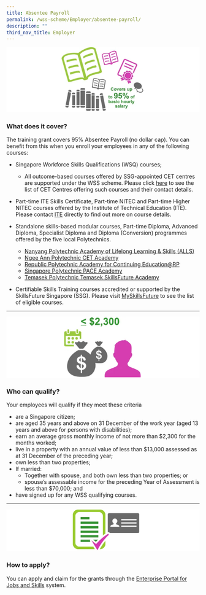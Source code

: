 ```yaml
---
title: Absentee Payroll
permalink: /wss-scheme/Employer/absentee-payroll/
description: ""
third_nav_title: Employer
---
```

![coverage](/images/WSS%20Scheme/WSS6.png)
### What does it cover?
The training grant covers 95% Absentee Payroll (no dollar cap). You can benefit from this when you enroll your employees in any of the following courses:

* Singapore Workforce Skills Qualifications (WSQ) courses;
  * All outcome-based courses offered by SSG-appointed CET centres are supported under the WSS scheme. Please click [here](https://www.ssg.gov.sg/wsq/cet-centres.html) to see the list of CET Centres offering such courses and their contact details.

* Part-time ITE Skills Certificate, Part-time NITEC and Part-time Higher NITEC courses offered by the Institute of Technical Education (ITE). Please contact [ITE](https://www.ite.edu.sg/who-we-are/get-in-touch) directly to find out more on course details.

* Standalone skills-based modular courses, Part-time Diploma, Advanced Diploma, Specialist Diploma and Diploma (Conversion) programmes offered by the five local Polytechnics.
  * [Nanyang Polytechnic Academy of Lifelong Learning & Skills (ALLS)](https://www.nyp.edu.sg/admissions/lifelong-learners/centre-for-industry-and-lifelong-learning.html)
  * [Ngee Ann Polytechnic CET Academy](https://www.cet.np.edu.sg/)
  *  [Republic Polytechnic Academy for Continuing Education@RP](https://www.rp.edu.sg/ace/home)
  *   [Singapore Polytechnic PACE Academy](https://www.sp.edu.sg/pace)
  *   [Temasek Polytechnic Temasek SkillsFuture Academy](https://www.tp.edu.sg/centres/temasek-skillsfuture-academy)

* Certifiable Skills Training courses accredited or supported by the SkillsFuture Singapore (SSG). Please visit [MySkillsFuture](https://www.myskillsfuture.gov.sg/content/portal/en/index.html) to see the list of eligible courses.

---
![income](/images/WSS%20Scheme/WSS2.png)
### Who can qualify?

Your employees will qualify if they meet these criteria

* are a Singapore citizen;
* are aged 35 years and above on 31 December of the work year (aged 13 years and above for persons with disabilities);
* earn an average gross monthly income of not more than $2,300 for the months worked;
* live in a property with an annual value of less than $13,000 assessed as at 31 December of the preceding year;
* own less than two properties;
* If married: 
  * Together with spouse, and both own less than two properties; or
  * spouse’s assessable income for the preceding Year of Assessment is less than $70,000; and
* have signed up for any WSS qualifying courses.

---
![application](/images/WSS%20Scheme/WSS3.png)
### How to apply?
You can apply and claim for the grants through the [Enterprise Portal for Jobs and Skills](https://www.tpgateway.gov.sg/) system.